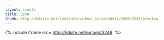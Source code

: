 ```yaml
---
layout: sieutv
title: 3248
thumb: http://hdsite.net/contents/videos_screenshots/3000/3248/preview_360p.mp4.jpg
---
```

{% include iframe src='http://hdsite.net/embed/3248' %}
 
